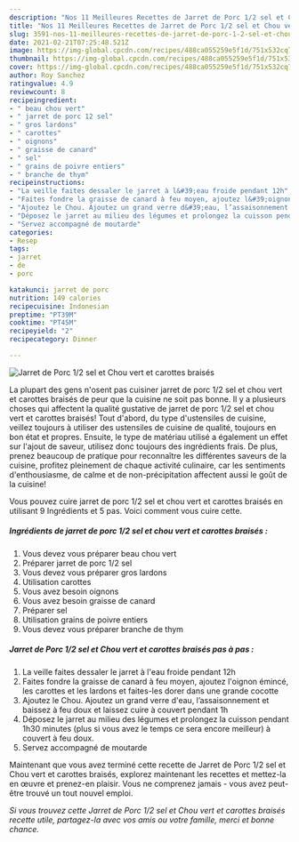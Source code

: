 ```yaml
---
description: "Nos 11 Meilleures Recettes de Jarret de Porc 1/2 sel et Chou vert et carottes braisés"
title: "Nos 11 Meilleures Recettes de Jarret de Porc 1/2 sel et Chou vert et carottes braisés"
slug: 3591-nos-11-meilleures-recettes-de-jarret-de-porc-1-2-sel-et-chou-vert-et-carottes-braises
date: 2021-02-21T07:25:48.521Z
image: https://img-global.cpcdn.com/recipes/488ca055259e5f1d/751x532cq70/jarret-de-porc-12-sel-et-chou-vert-et-carottes-braises-photo-principale-de-la-recette.jpg
thumbnail: https://img-global.cpcdn.com/recipes/488ca055259e5f1d/751x532cq70/jarret-de-porc-12-sel-et-chou-vert-et-carottes-braises-photo-principale-de-la-recette.jpg
cover: https://img-global.cpcdn.com/recipes/488ca055259e5f1d/751x532cq70/jarret-de-porc-12-sel-et-chou-vert-et-carottes-braises-photo-principale-de-la-recette.jpg
author: Roy Sanchez
ratingvalue: 4.9
reviewcount: 8
recipeingredient:
- " beau chou vert"
- " jarret de porc 12 sel"
- " gros lardons"
- " carottes"
- " oignons"
- " graisse de canard"
- " sel"
- " grains de poivre entiers"
- " branche de thym"
recipeinstructions:
- "La veille faites dessaler le jarret à l&#39;eau froide pendant 12h"
- "Faites fondre la graisse de canard à feu moyen, ajoutez l&#39;oignon émincé, les carottes et les lardons et faites-les dorer dans une grande cocotte"
- "Ajoutez le Chou. Ajoutez un grand verre d&#39;eau, l’assaisonnement et baissez à feu doux et laissez cuire à couvert pendant 1h"
- "Déposez le jarret au milieu des légumes et prolongez la cuisson pendant 1h30 minutes (plus si vous avez le temps ce sera encore meilleur) à couvert à feu doux."
- "Servez accompagné de moutarde"
categories:
- Resep
tags:
- jarret
- de
- porc

katakunci: jarret de porc 
nutrition: 149 calories
recipecuisine: Indonesian
preptime: "PT39M"
cooktime: "PT45M"
recipeyield: "2"
recipecategory: Dinner

---
```



![Jarret de Porc 1/2 sel et Chou vert et carottes braisés](https://img-global.cpcdn.com/recipes/488ca055259e5f1d/751x532cq70/jarret-de-porc-12-sel-et-chou-vert-et-carottes-braises-photo-principale-de-la-recette.jpg)

La plupart des gens n'osent pas cuisiner jarret de porc 1/2 sel et chou vert et carottes braisés de peur que la cuisine ne soit pas bonne. Il y a plusieurs choses qui affectent la qualité gustative de jarret de porc 1/2 sel et chou vert et carottes braisés! Tout d'abord, du type d'ustensiles de cuisine, veillez toujours à utiliser des ustensiles de cuisine de qualité, toujours en bon état et propres. Ensuite, le type de matériau utilisé a également un effet sur l'ajout de saveur, utilisez donc toujours des ingrédients frais. De plus, prenez beaucoup de pratique pour reconnaître les différentes saveurs de la cuisine, profitez pleinement de chaque activité culinaire, car les sentiments d'enthousiasme, de calme et de non-précipitation affectent aussi le goût de la cuisine!

<!--inarticleads1-->

Vous pouvez cuire jarret de porc 1/2 sel et chou vert et carottes braisés en utilisant 9 Ingrédients et 5 pas. Voici comment vous cuire cette.

##### Ingrédients de jarret de porc 1/2 sel et chou vert et carottes braisés :

1. Vous devez vous préparer  beau chou vert
1. Préparer  jarret de porc 1/2 sel
1. Vous devez vous préparer  gros lardons
1. Utilisation  carottes
1. Vous avez besoin  oignons
1. Vous avez besoin  graisse de canard
1. Préparer  sel
1. Utilisation  grains de poivre entiers
1. Vous devez vous préparer  branche de thym




<!--inarticleads2-->

##### Jarret de Porc 1/2 sel et Chou vert et carottes braisés pas à pas :

1. La veille faites dessaler le jarret à l&#39;eau froide pendant 12h
1. Faites fondre la graisse de canard à feu moyen, ajoutez l&#39;oignon émincé, les carottes et les lardons et faites-les dorer dans une grande cocotte
1. Ajoutez le Chou. Ajoutez un grand verre d&#39;eau, l’assaisonnement et baissez à feu doux et laissez cuire à couvert pendant 1h
1. Déposez le jarret au milieu des légumes et prolongez la cuisson pendant 1h30 minutes (plus si vous avez le temps ce sera encore meilleur) à couvert à feu doux.
1. Servez accompagné de moutarde




<!--inarticleads1-->

<p>
Maintenant que vous avez terminé cette recette de Jarret de Porc 1/2 sel et Chou vert et carottes braisés, explorez maintenant les recettes et mettez-la en œuvre et prenez-en plaisir. Vous ne comprenez jamais - vous avez peut-être trouvé un tout nouvel emploi.
</p>

<p>
<i>Si vous trouvez cette Jarret de Porc 1/2 sel et Chou vert et carottes braisés recette utile, partagez-la avec vos amis ou votre famille, merci et bonne chance.</i>
</p>
